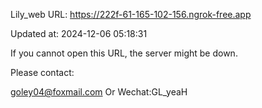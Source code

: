 Lily_web URL: https://222f-61-165-102-156.ngrok-free.app

Updated at: 2024-12-06 05:18:31

If you cannot open this URL, the server might be down.

Please contact: 

goley04@foxmail.com Or Wechat:GL_yeaH